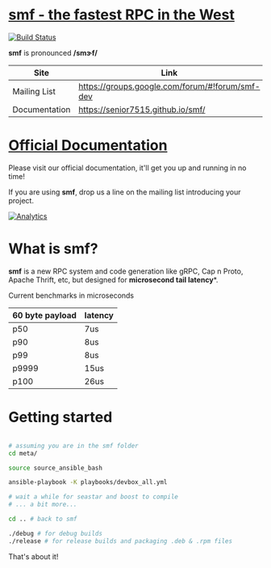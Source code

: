 # [smf - the fastest RPC in the West](http://senior7515.github.io/smf/) 


[![Build Status](https://semaphoreci.com/api/v1/senior7515/smf/branches/master/badge.svg)](https://semaphoreci.com/senior7515/smf)


**smf** is pronounced **/smɝf/**

Site         | Link
------------ | --------
Mailing List  | https://groups.google.com/forum/#!forum/smf-dev
Documentation | https://senior7515.github.io/smf/

# [Official Documentation](https://senior7515.github.io/smf) 

Please visit our official documentation, 
it'll get you up and running in no time!

If you are using **smf**, drop us a line on the mailing list introducing your project. 


[![Analytics](https://ga-beacon.appspot.com/UA-99983285-1/chromeskel_a/readme?pixel)]()


# What is smf?

**smf** is a new RPC system and code generation like gRPC, Cap n Proto,
Apache Thrift, etc, but designed for **microsecond tail latency***.

Current benchmarks in microseconds

| 60 byte payload  | latency   |
| ---------------- | --------- |
| p50              | 7us       |
| p90              | 8us       |
| p99              | 8us       |
| p9999            | 15us      |
| p100             | 26us      |



# Getting started


```bash

# assuming you are in the smf folder
cd meta/

source source_ansible_bash

ansible-playbook -K playbooks/devbox_all.yml

# wait a while for seastar and boost to compile
# ... a bit more...

cd .. # back to smf

./debug # for debug builds
./release # for release builds and packaging .deb & .rpm files


```

That's about it! 




